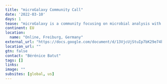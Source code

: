 ```yaml
---
title: "microGalaxy Community Call"
date: '2022-03-10'
days: 1
tease: "microGalaxy is a community focusing on microbial analysis with Galaxy"
continent: EU
location:
  name: "Online, Freiburg, Germany"
external_url: "https://docs.google.com/document/d/13VjcUjStuIp7bK29e74k8Nqb7N4lmVcg1ioArEWr254/edit"
location_url: ""
gtn: false
contact: "Bérénice Batut"
tags: []
links:
image: ""
subsites: [global, us]
---
```

